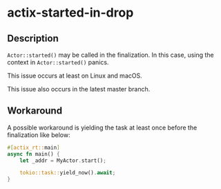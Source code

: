 # actix-started-in-drop

## Description

`Actor::started()` may be called in the finalization.  In this case, using the
context in `Actor::started()` panics.

This issue occurs at least on Linux and macOS.

This issue also occurs in the latest master branch.

## Workaround

A possible workaround is yielding the task at least once before the finalization
like below:

```rust
#[actix_rt::main]
async fn main() {
    let _addr = MyActor.start();

    tokio::task::yield_now().await;
}
```
